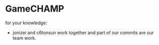 # GameCHAMP

for your knowledge:
- jonizei and c6tonsun work together and part of our commits are our team work.
